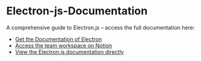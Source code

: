 # Electron-js-Documentation

A comprehensive guide to Electron.js – access the full documentation here:
- [Get the Documentation of Electron](https://github.com/Balaji-Technorucs/Electron-js-Documentation/blob/main/Electron.docx)
- [Access the team workspace on Notion](https://www.notion.so/team/21c811f5-118a-8167-b7cc-00427ce41ab4/join)
- [View the Electron.js documentation directly](https://www.notion.so/Electron-js-21c811f5118a808abfd6e6128a4cb84b?source=copy_link)

